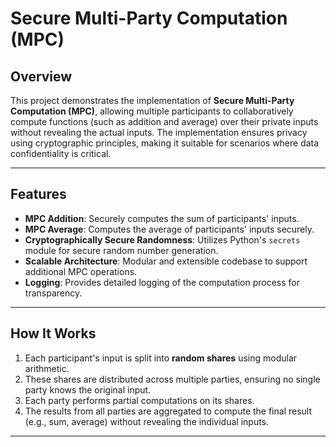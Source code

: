 # Secure Multi-Party Computation (MPC)

## Overview
This project demonstrates the implementation of **Secure Multi-Party Computation (MPC)**, allowing multiple participants to collaboratively compute functions (such as addition and average) over their private inputs without revealing the actual inputs. The implementation ensures privacy using cryptographic principles, making it suitable for scenarios where data confidentiality is critical.

---

## Features
- **MPC Addition**: Securely computes the sum of participants' inputs.
- **MPC Average**: Computes the average of participants' inputs securely.
- **Cryptographically Secure Randomness**: Utilizes Python's `secrets` module for secure random number generation.
- **Scalable Architecture**: Modular and extensible codebase to support additional MPC operations.
- **Logging**: Provides detailed logging of the computation process for transparency.

---

## How It Works
1. Each participant's input is split into **random shares** using modular arithmetic.
2. These shares are distributed across multiple parties, ensuring no single party knows the original input.
3. Each party performs partial computations on its shares.
4. The results from all parties are aggregated to compute the final result (e.g., sum, average) without revealing the individual inputs.

---
